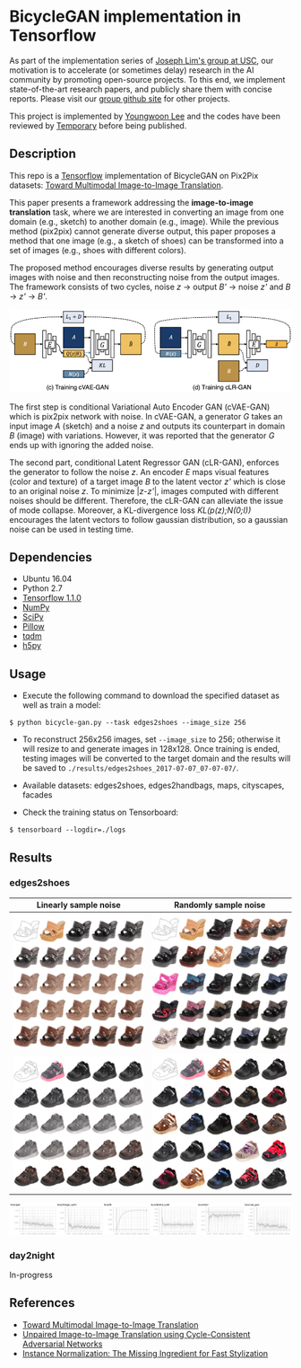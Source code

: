 # BicycleGAN implementation in Tensorflow

As part of the implementation series of [Joseph Lim's group at USC](http://csail.mit.edu/~lim), our motivation is to accelerate (or sometimes delay) research in the AI community by promoting open-source projects. To this end, we implement state-of-the-art research papers, and publicly share them with concise reports. Please visit our [group github site](https://github.com/gitlimlab) for other projects.

This project is implemented by [Youngwoon Lee](https://github.com/youngwoon) and the codes have been reviewed by [Temporary]() before being published.

## Description

This repo is a [Tensorflow](https://www.tensorflow.org/) implementation of BicycleGAN on Pix2Pix datasets: [Toward Multimodal Image-to-Image Translation](http://papers.nips.cc/paper/6650-toward-multimodal-image-to-image-translation).

This paper presents a framework addressing the **image-to-image translation** task, where we are interested in converting an image from one domain (e.g., sketch) to another domain (e.g., image). While the previous method (pix2pix) cannot generate diverse output, this paper proposes a method that one image (e.g., a sketch of shoes) can be transformed into a set of images (e.g., shoes with different colors).

The proposed method encourages diverse results by generating output images with noise and then reconstructing noise from the output images. The framework consists of two cycles, noise *z* -> output *B'* -> noise *z'* and *B* -> *z'* -> *B'*.

<p align="center">
    <img src="assets/paper-figure.png"/>
</p>

The first step is conditional Variational Auto Encoder GAN (cVAE-GAN) which is pix2pix network with noise. In cVAE-GAN, a generator *G* takes an input image *A* (sketch) and a noise *z* and outputs its counterpart in domain *B* (image) with variations. However, it was reported that the generator *G* ends up with ignoring the added noise.

The second part, conditional Latent Regressor GAN (cLR-GAN), enforces the generator to follow the noise *z*. An encoder *E* maps visual features (color and texture) of a target image *B* to the latent vector *z'* which is close to an original noise *z*. To minimize |*z*-*z'*|, images computed with different noises should be different.  Therefore, the cLR-GAN can alleviate the issue of mode collapse. Moreover, a KL-divergence loss *KL(p(z);N(0;I))* encourages the latent vectors to follow gaussian distribution, so a gaussian noise can be used in testing time.

## Dependencies

- Ubuntu 16.04
- Python 2.7
- [Tensorflow 1.1.0](https://www.tensorflow.org/)
- [NumPy](https://pypi.python.org/pypi/numpy)
- [SciPy](https://pypi.python.org/pypi/scipy)
- [Pillow](https://pillow.readthedocs.io/en/4.0.x/)
- [tqdm](https://github.com/tqdm/tqdm)
- [h5py](http://docs.h5py.org/en/latest/)

## Usage

- Execute the following command to download the specified dataset as well as train a model:

```
$ python bicycle-gan.py --task edges2shoes --image_size 256
```

- To reconstruct 256x256 images, set `--image_size` to 256; otherwise it will resize to and generate images in 128x128.
  Once training is ended, testing images will be converted to the target domain and the results will be saved to `./results/edges2shoes_2017-07-07_07-07-07/`.
- Available datasets: edges2shoes, edges2handbags, maps, cityscapes, facades


- Check the training status on Tensorboard:

```
$ tensorboard --logdir=./logs
```

## Results

### edges2shoes

|          Linearly sample noise           |          Randomly sample noise           |
| :--------------------------------------: | :--------------------------------------: |
| ![edges2shoes1_linear](assets/edges2shoes1_linear.jpg) | ![edges2shoes2_random](assets/edges2shoes1_random.jpg) |
| ![edges2shoes2_linear](assets/edges2shoes2_linear.jpg) | ![edges2shoes2_random](assets/edges2shoes2_random.jpg) |



![training-edges2shoes.jpg](assets/training-edges2shoes.png)

### day2night

In-progress

## References

- [Toward Multimodal Image-to-Image Translation](http://papers.nips.cc/paper/6650-toward-multimodal-image-to-image-translation)
- [Unpaired Image-to-Image Translation using Cycle-Consistent Adversarial Networks](https://arxiv.org/abs/1703.10593)
- [Instance Normalization: The Missing Ingredient for Fast Stylization](https://arxiv.org/abs/1607.08022)
